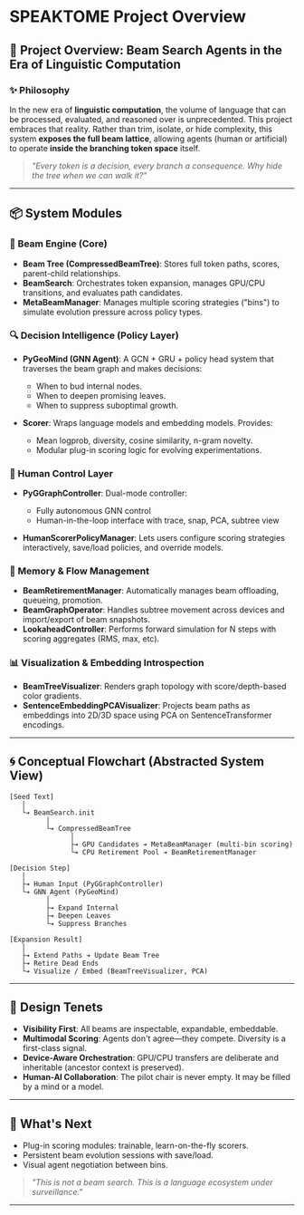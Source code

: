 # SPEAKTOME Project Overview

## 🧠 Project Overview: Beam Search Agents in the Era of Linguistic Computation

### ✨ Philosophy

In the new era of **linguistic computation**, the volume of language that can be processed, evaluated, and reasoned over is unprecedented. This project embraces that reality. Rather than trim, isolate, or hide complexity, this system **exposes the full beam lattice**, allowing agents (human or artificial) to operate **inside the branching token space** itself.

> *"Every token is a decision, every branch a consequence. Why hide the tree when we can walk it?"*

---

## 📦 System Modules

### 🧱 Beam Engine (Core)

* **Beam Tree (CompressedBeamTree)**: Stores full token paths, scores, parent-child relationships.
* **BeamSearch**: Orchestrates token expansion, manages GPU/CPU transitions, and evaluates path candidates.
* **MetaBeamManager**: Manages multiple scoring strategies ("bins") to simulate evolution pressure across policy types.

### 🔍 Decision Intelligence (Policy Layer)

* **PyGeoMind (GNN Agent)**: A GCN + GRU + policy head system that traverses the beam graph and makes decisions:

  * When to bud internal nodes.
  * When to deepen promising leaves.
  * When to suppress suboptimal growth.
* **Scorer**: Wraps language models and embedding models. Provides:

  * Mean logprob, diversity, cosine similarity, n-gram novelty.
  * Modular plug-in scoring logic for evolving experimentations.

### 🧠 Human Control Layer

* **PyGGraphController**: Dual-mode controller:

  * Fully autonomous GNN control
  * Human-in-the-loop interface with trace, snap, PCA, subtree view
* **HumanScorerPolicyManager**: Lets users configure scoring strategies interactively, save/load policies, and override models.

### 🔄 Memory & Flow Management

* **BeamRetirementManager**: Automatically manages beam offloading, queueing, promotion.
* **BeamGraphOperator**: Handles subtree movement across devices and import/export of beam snapshots.
* **LookaheadController**: Performs forward simulation for N steps with scoring aggregates (RMS, max, etc).

### 📊 Visualization & Embedding Introspection

* **BeamTreeVisualizer**: Renders graph topology with score/depth-based color gradients.
* **SentenceEmbeddingPCAVisualizer**: Projects beam paths as embeddings into 2D/3D space using PCA on SentenceTransformer encodings.

---

## 🌀 Conceptual Flowchart (Abstracted System View)

```plaintext
[Seed Text]
   │
   └➔ BeamSearch.init
         │
         └➔ CompressedBeamTree
               │
               ├➔ GPU Candidates ➔ MetaBeamManager (multi-bin scoring)
               └➔ CPU Retirement Pool ➔ BeamRetirementManager

[Decision Step]
   │
   ├➔ Human Input (PyGGraphController)
   └➔ GNN Agent (PyGeoMind)
         │
         ├➔ Expand Internal
         ├➔ Deepen Leaves
         └➔ Suppress Branches

[Expansion Result]
   │
   ├➔ Extend Paths ➔ Update Beam Tree
   ├➔ Retire Dead Ends
   └➔ Visualize / Embed (BeamTreeVisualizer, PCA)
```

---

## 🧬 Design Tenets

* **Visibility First**: All beams are inspectable, expandable, embeddable.
* **Multimodal Scoring**: Agents don't agree—they compete. Diversity is a first-class signal.
* **Device-Aware Orchestration**: GPU/CPU transfers are deliberate and inheritable (ancestor context is preserved).
* **Human-AI Collaboration**: The pilot chair is never empty. It may be filled by a mind or a model.

---

## 🚀 What's Next

* Plug-in scoring modules: trainable, learn-on-the-fly scorers.
* Persistent beam evolution sessions with save/load.
* Visual agent negotiation between bins.

> *"This is not a beam search. This is a language ecosystem under surveillance."*

---
